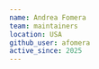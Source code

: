 ```yaml
---
name: Andrea Fomera
team: maintainers
location: USA
github_user: afomera
active_since: 2025
---
```

